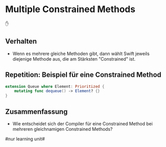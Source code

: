 # Multiple Constrained Methods
✋

## Verhalten
- Wenn es mehrere gleiche Methoden gibt, dann wählt Swift jeweils diejenige Methode aus, die am Stärksten "Constrained" ist.

## Repetition: Beispiel für eine Constrained Method

```swift
extension Queue where Element: Prioritized {
    mutating func dequeue() -> Element? {}
}
```

## Zusammenfassung
- Wie entscheidet sich der Compiler für eine Constrained Method bei mehreren gleichnamigen Constrained Methods?


#nur learning unit#